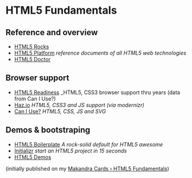 # HTML5 Fundamentals

## Reference and overview

* [HTML5 Rocks](http://www.html5rocks.com/)
* [HTML5 Platform](http://platform.html5.org/) _reference documents of all HTML5 web technologies_
* [HTML5 Doctor](http://html5doctor.com/)

## Browser support

* [HTML5 Readiness](http://html5readiness.com/) _HTML5, CSS3 browser support thru years (data from Can I Use?)
* [Haz.io](http://haz.io/) _HTML5, CSS3 and JS support (via modernizr)_
* [Can I Use?](http://caniuse.com/) _HTML5, CSS, JS and SVG_

## Demos & bootstraping

* [HTML5 Boilerplate](http://html5boilerplate.com/) _A rock-solid default for HTML5 awesome_
* [Initializr](http://www.initializr.com/) _start an HTML5 project in 15 seconds_
* [HTML5 Demos](http://html5demos.com/)

(initially published on my [Makandra Cards › HTML5 Fundamentals](https://makandracards.com/olange/8355-html5-fundamentals))
